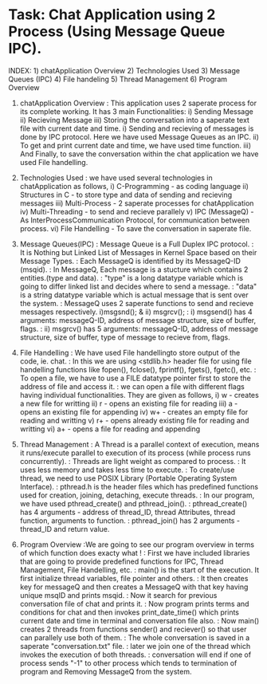 # Task: Chat Application using 2 Process (Using Message Queue IPC).

INDEX:
	1) chatApplication Overview
	2) Technologies Used
	3) Message Queues (IPC)
	4) File handeling
	5) Thread Management
	6) Program Overview


1) chatApplication Overview
	: This application uses 2 saperate process for its complete working.
	It has 3 main Functionalities:
		i) Sending Message
		ii) Recieving Message
		iii) Storing the conversation into a saperate text file with current date and time.
	i) Sending and recieving of messages is done by IPC protocol. Here we have used Message Queues as an IPC.
	ii) To get and print current date and time, we have used time function.
	iii) And Finally, to save the conversation within the chat application we have used File handelling.
	


2) Technologies Used
	: we have used several technologies in chatApplication as follows,
		i) C-Programming - as coding language
		ii) Structures in C - to store type and data of sending and recieving messages
		iii) Multi-Process - 2 saperate processes for chatApplication
		iv) Multi-Threading - to send and recieve parallely
		v) IPC (MessageQ) - As InterProcessCommunication Protocol, for communication between process.
		vi) File Handelling - To save the conversation in saperate file.



3) Message Queues(IPC)
	: Message Queue is a Full Duplex IPC protocol.
	: It is Nothing but Linked List of Messages in Kernel Space based on their Message Types.
	: Each MessageQ is identified by its MessageQ-ID (msqid).
	: In MessageQ, Each message is a stucture which contains 2 entities.(type and data).
	: "type" is a long datatype variable which is going to differ linked list and decides where to send a message.
	: "data" is a string datatype variable which is actual message that is sent over the system.
	: MessageQ uses 2 saperate functions to send and recieve messages respectively. i)msgsnd(); & ii) msgrcv();
	: i) msgsend() has 4 arguments: messageQ-ID, address of message structure, size of buffer, flags.
	: ii) msgrcv() has 5 arguments: messageQ-ID, address of message structure, size of buffer, type of message to recieve from, flags.



4) File Handelling
	: We have used File handellingto store output of the code, ie. chat.
	: In this we are using <stdlib.h> header file for using file handelling functions like fopen(), fclose(), fprintf(), fgets(), fgetc(), etc.
	: To open a file, we have to use a FILE datatype pointer first to store the address of file and access it.
	: we can open a file with different flags having individual functionalities. They are given as follows,
		i) w - creates a new file for writting
		ii) r - opens an existing file for reading
		iii) a - opens an existing file for appending
		iv) w+ - creates an empty file for reading and writting
		v) r+ - opens already existing file for reading and writting
		vi) a+ - opens a file for reading and appending



5) Thread Management
	: A Thread is a parallel context of execution, means it runs/execute parallel to execution of its process (while process runs concurrently).
	: Threads are light weight as compared to process.
	: It uses less memory and takes less time to execute.
	: To create/use thread, we need to use POSIX Library (Portable Operating System Interface).
	: pthread.h is the header files which has predefined functions used for creation, joining, detaching, execute threads.
	: In our program, we have used pthread_create() and pthread_join().
	: pthread_create() has 4 arguments - address of thread_ID, thread Attributes, thread function, arguments to function.
	: pthread_join() has 2 arguments - thread_ID and return value. 



6) Program Overview
	:We are going to see our program overview in terms of which function does exacty what !
	: First we have included libraries that are going to provide predefined functions for IPC, Thread Management, File Handelling, etc.
	: main() is the start of the execution. It first initialize thread variables, file pointer and others.
	: It then creates key for messageQ and then creates a MessageQ with that key having unique msqID and prints msqid.
	: Now it search for previous conversation file of chat and prints it.
	: Now program prints terms and conditions for chat and then invokes print_date_time() which prints current date and time in terminal and conversation file also.
	: Now main() creates 2 threads from functions sender() and reciever() so that user can parallely use both of them.
	: The whole conversation is saved in a saperate "conversation.txt" file.
	: later we join one of the thread which invokes the execution of both threads.
	: conversation will end if one of process sends "-1" to other process which tends to termination of program and Removing MessageQ from the system.  

	
	
	
